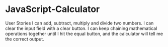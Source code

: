 # JavaScript-Calculator


User Stories
I can add, subtract, multiply and divide two numbers.
I can clear the input field with a clear button.
I can keep chaining mathematical operations together until I hit the equal button, and the calculator will tell me the correct output.
